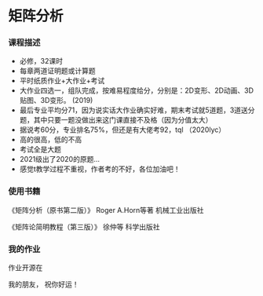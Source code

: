 # 矩阵分析

### 课程描述
- 必修，32课时
- 每章两道证明题或计算题
- 平时纸质作业+大作业+考试
- 大作业四选一，组队完成，按难易程度给分，分别是：2D变形、2D动画、3D贴图、3D变形。
(2019)
- 最后专业平均分71，因为说实话大作业确实好难，期末考试就5道题，3道送分题，其中只要一题没做出来这门课直接不及格（因为分值太大）
- 据说考60分，专业排名75%，但还是有大佬考92，tql
（2020lyc）
- 高的很高，低的不高
- 考试全是大题
- 2021级出了2020的原题...
- 感觉t教学过程不重视，作者考的不好，各位加油吧！ 

### 使用书籍
《矩阵分析（原书第二版）》 Roger A.Horn等著 机械工业出版社

《矩阵论简明教程（第三版）》 徐仲等 科学出版社

### 我的作业

作业开源在

我的朋友，
祝你好运！